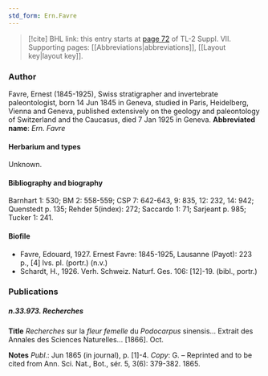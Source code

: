 ```yaml
---
std_form: Ern.Favre
---
```


> [!cite] BHL link: this entry starts at [page 72](https://www.biodiversitylibrary.org/page/33259576) of TL-2 Suppl. VII.
> Supporting pages: [[Abbreviations|abbreviations]], [[Layout key|layout key]].

### Author

Favre, Ernest (1845-1925), Swiss stratigrapher and invertebrate paleontologist, born 14 Jun 1845 in Geneva, studied in Paris, Heidelberg, Vienna and Geneva, published extensively on the geology and paleontology of Switzerland and the Caucasus, died 7 Jan 1925 in Geneva. 
**Abbreviated name**: *Ern. Favre*

#### Herbarium and types

Unknown.

#### Bibliography and biography

Barnhart 1: 530; BM 2: 558-559; CSP 7: 642-643, 9: 835, 12: 232, 14: 942; Quenstedt p. 135; Rehder 5(index): 272; Saccardo 1: 71; Sarjeant p. 985; Tucker 1: 241.

#### Biofile

- Favre, Edouard, 1927. Ernest Favre: 1845-1925, Lausanne (Payot): 223 p., \[4\] lvs. pl. (portr.) (n.v.)
- Schardt, H., 1926. Verh. Schweiz. Naturf. Ges. 106: \[12\]-19. (bibl., portr.)

### Publications

##### n.33.973. Recherches

**Title**
*Recherches* sur la *fleur femelle* du *Podocarpus* sinensis... Extrait des Annales des Sciences Naturelles... \[1866\]. Oct.

**Notes**
*Publ*.: Jun 1865 (in journal), p. \[1\]-4. *Copy*: G. – Reprinted and to be cited from Ann. Sci. Nat., Bot., sér. 5, 3(6): 379-382. 1865.

